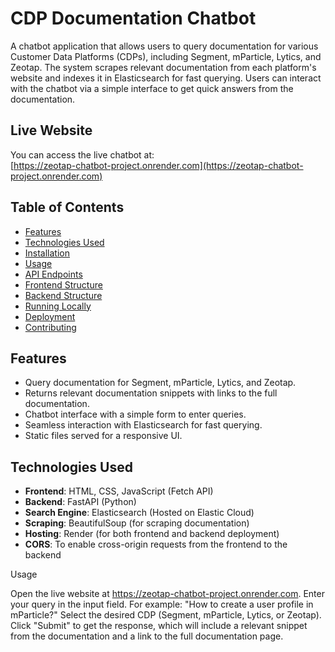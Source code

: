 # CDP Documentation Chatbot

A chatbot application that allows users to query documentation for various Customer Data Platforms (CDPs), including Segment, mParticle, Lytics, and Zeotap. The system scrapes relevant documentation from each platform's website and indexes it in Elasticsearch for fast querying. Users can interact with the chatbot via a simple interface to get quick answers from the documentation.

## Live Website

You can access the live chatbot at:  
[https://zeotap-chatbot-project.onrender.com](https://zeotap-chatbot-project.onrender.com)

## Table of Contents

- [Features](#features)
- [Technologies Used](#technologies-used)
- [Installation](#installation)
- [Usage](#usage)
- [API Endpoints](#api-endpoints)
- [Frontend Structure](#frontend-structure)
- [Backend Structure](#backend-structure)
- [Running Locally](#running-locally)
- [Deployment](#deployment)
- [Contributing](#contributing)

## Features

- Query documentation for Segment, mParticle, Lytics, and Zeotap.
- Returns relevant documentation snippets with links to the full documentation.
- Chatbot interface with a simple form to enter queries.
- Seamless interaction with Elasticsearch for fast querying.
- Static files served for a responsive UI.

## Technologies Used

- **Frontend**: HTML, CSS, JavaScript (Fetch API)
- **Backend**: FastAPI (Python)
- **Search Engine**: Elasticsearch (Hosted on Elastic Cloud)
- **Scraping**: BeautifulSoup (for scraping documentation)
- **Hosting**: Render (for both frontend and backend deployment)
- **CORS**: To enable cross-origin requests from the frontend to the backend

Usage

Open the live website at https://zeotap-chatbot-project.onrender.com.
Enter your query in the input field. For example:
"How to create a user profile in mParticle?"
Select the desired CDP (Segment, mParticle, Lytics, or Zeotap).
Click "Submit" to get the response, which will include a relevant snippet from the documentation and a link to the full documentation page.


